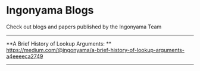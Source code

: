 # Ingonyama Blogs 

Check out blogs and papers published by the Ingonyama Team 

---

**A Brief History of Lookup Arguments: **
https://medium.com/@ingonyama/a-brief-history-of-lookup-arguments-a4eeeeca2749

---
